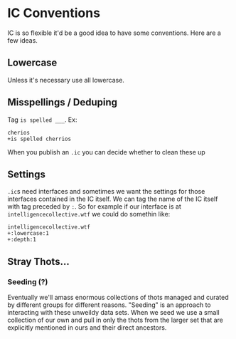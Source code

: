 # IC Conventions

IC is so flexible it'd be a good idea to have some conventions. Here are a few ideas.

## Lowercase

Unless it's necessary use all lowercase.

## Misspellings / Deduping

Tag `is spelled ___`. Ex:

```
cherios
+is spelled cherrios
```

When you publish an `.ic` you can decide whether to clean these up

## Settings

`.ic`s need interfaces and sometimes we want the settings for those interfaces contained in the IC itself.  We can tag the name of the IC itself with tag preceded by `:`. So for example if our interface is at `intelligencecollective.wtf` we could do somethin like:

```
intelligencecollective.wtf
+:lowercase:1
+:depth:1
```

## Stray Thots...

### Seeding (?)

Eventually we'll amass enormous collections of thots managed and curated by different groups for different reasons.  "Seeding" is an approach to interacting with these unweildy data sets.  When we seed we use a small collection of our own and pull in only the thots from the larger set that are explicitly mentioned in ours and their direct ancestors.
